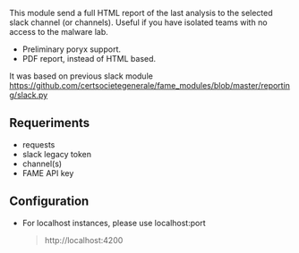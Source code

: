 This module send a full HTML report of the last analysis to the selected slack channel (or channels). Useful if you have isolated teams with no access to the malware lab.

- Preliminary poryx support.
- PDF report, instead of HTML based.

It was based on previous slack module https://github.com/certsocietegenerale/fame_modules/blob/master/reporting/slack.py

## Requeriments

- requests
- slack legacy token
- channel(s)
- FAME API key

## Configuration

- For localhost instances, please use localhost:port

	> http://localhost:4200